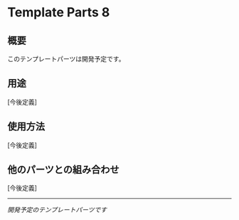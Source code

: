 # Template Parts 8

## 概要
このテンプレートパーツは開発予定です。

## 用途
[今後定義]

## 使用方法
[今後定義]

## 他のパーツとの組み合わせ
[今後定義]

---
*開発予定のテンプレートパーツです*
